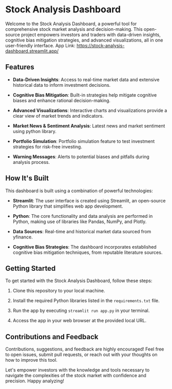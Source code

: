 # Stock Analysis Dashboard

Welcome to the Stock Analysis Dashboard, a powerful tool for comprehensive stock market analysis and decision-making. This open-source project empowers investors and traders with data-driven insights, cognitive bias mitigation strategies, and advanced visualizations, all in one user-friendly interface.
App Link: https://stock-analysis-dashboard.streamlit.app/

## Features

- **Data-Driven Insights**: Access to real-time market data and extensive historical data to inform investment decisions.

- **Cognitive Bias Mitigation**: Built-in strategies help mitigate cognitive biases and enhance rational decision-making.

- **Advanced Visualizations**: Interactive charts and visualizations provide a clear view of market trends and indicators.

- **Market News & Sentiment Analysis**: Latest news and market sentiment using python library.

- **Portfolio Simulation**: Portfolio simulation feature to test investment strategies for risk-free investing.

- **Warning Messages**: Alerts to potential biases and pitfalls during analysis process.

## How It's Built

This dashboard is built using a combination of powerful technologies:

- **Streamlit**: The user interface is created using Streamlit, an open-source Python library that simplifies web app development.

- **Python**: The core functionality and data analysis are performed in Python, making use of libraries like Pandas, NumPy, and Plotly.

- **Data Sources**: Real-time and historical market data sourced from yfinance.

- **Cognitive Bias Strategies**: The dashboard incorporates established cognitive bias mitigation techniques, from reputable literature sources.

## Getting Started

To get started with the Stock Analysis Dashboard, follow these steps:

1. Clone this repository to your local machine.

2. Install the required Python libraries listed in the `requirements.txt` file.

3. Run the app by executing `streamlit run app.py` in your terminal.

4. Access the app in your web browser at the provided local URL.

## Contributions and Feedback

Contributions, suggestions, and feedback are highly encouraged! Feel free to open issues, submit pull requests, or reach out with your thoughts on how to improve this tool.

Let's empower investors with the knowledge and tools necessary to navigate the complexities of the stock market with confidence and precision. Happy analyzing!
